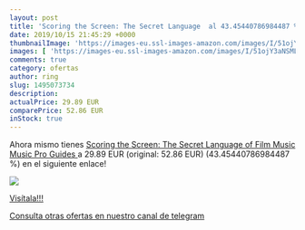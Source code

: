 ```yaml
---
layout: post
title: 'Scoring the Screen: The Secret Language  al 43.45440786984487 % de descuento'
date: 2019/10/15 21:45:29 +0000
thumbnailImage: 'https://images-eu.ssl-images-amazon.com/images/I/51ojY3aNSML._SL200_.jpg'
images: [ 'https://images-eu.ssl-images-amazon.com/images/I/51ojY3aNSML._SL200_.jpg' ]
comments: true
category: ofertas
author: ring
slug: 1495073734
description:
actualPrice: 29.89 EUR
comparePrice: 52.86 EUR
inStock: true
---
```


Ahora mismo tienes [Scoring the Screen: The Secret Language of Film Music  Music Pro Guides ](https://www.amazon.com/dp/1495073734/?tag=redken08-20) a 29.89 EUR (original: 52.86 EUR) (43.45440786984487 %) en el siguiente enlace!

[![](https://images-eu.ssl-images-amazon.com/images/I/51ojY3aNSML._SL200_.jpg)](https://www.amazon.com/dp/1495073734/?tag=redken08-20)

[Visítala!!!](https://www.amazon.com/dp/1495073734/?tag=redken08-20)

[Consulta otras ofertas en nuestro canal de telegram](https://t.me/s/ofertas25)
